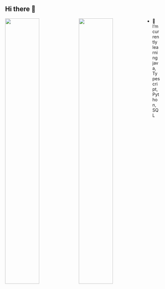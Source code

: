 ## Hi there 👋

<img align="left" width="47%" src="https://github-readme-stats.vercel.app/api?username=Nazmul1932&show_icons=true&theme=radical" />
<img align="left" width="47%" src="https://github-readme-stats.vercel.app/api/top-langs/?username=Nazmul1932&layout=compact" />

- 🌱 I’m currently learning java, Typescript, Python, SQL

